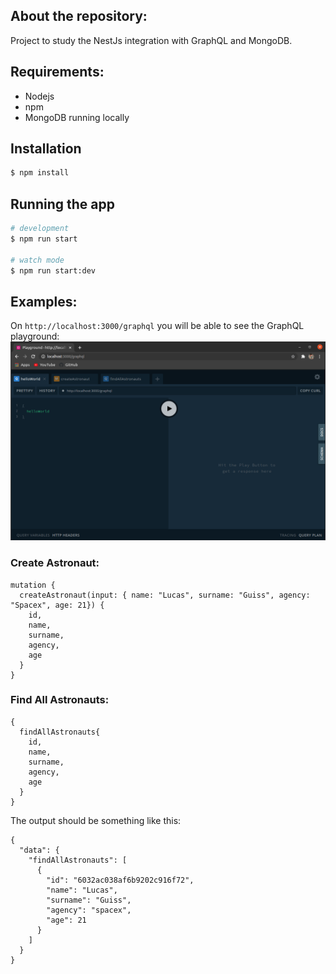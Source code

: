 ## About the repository:
Project to study the NestJs integration with GraphQL and MongoDB.

## Requirements:
- Nodejs
- npm
- MongoDB running locally

## Installation

```bash
$ npm install
```

## Running the app

```bash
# development
$ npm run start

# watch mode
$ npm run start:dev
```
## Examples:

On `http://localhost:3000/graphql` you will be able to see the GraphQL playground:
![GraphQL-playground](graphql-playground.png)

### Create Astronaut: 
```
mutation {
  createAstronaut(input: { name: "Lucas", surname: "Guiss", agency: "Spacex", age: 21}) {
  	id,
    name,
    surname,
    agency,
    age
  }
}
```

### Find All Astronauts:
```
{
  findAllAstronauts{
    id,
    name,
    surname,
    agency,
    age
  }
}
```

The output should be something like this:
```
{
  "data": {
    "findAllAstronauts": [
      {
        "id": "6032ac038af6b9202c916f72",
        "name": "Lucas",
        "surname": "Guiss",
        "agency": "spacex",
        "age": 21
      }
    ]
  }
}
```